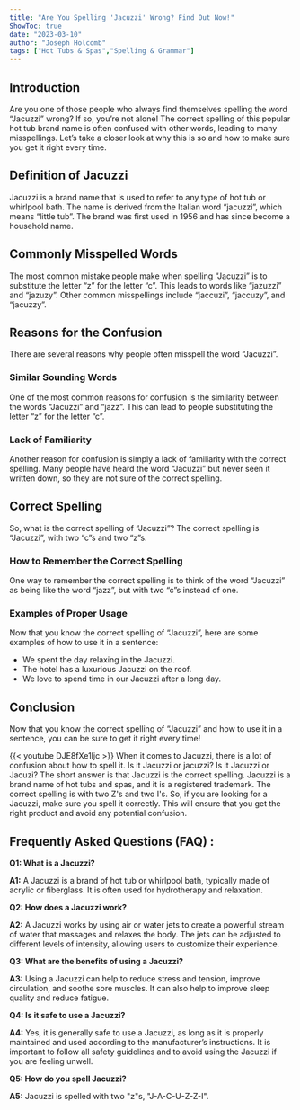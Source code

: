 ```yaml
---
title: "Are You Spelling 'Jacuzzi' Wrong? Find Out Now!"
ShowToc: true 
date: "2023-03-10"
author: "Joseph Holcomb" 
tags: ["Hot Tubs & Spas","Spelling & Grammar"]
---
```

## Introduction
Are you one of those people who always find themselves spelling the word “Jacuzzi” wrong? If so, you’re not alone! The correct spelling of this popular hot tub brand name is often confused with other words, leading to many misspellings. Let’s take a closer look at why this is so and how to make sure you get it right every time.

## Definition of Jacuzzi
Jacuzzi is a brand name that is used to refer to any type of hot tub or whirlpool bath. The name is derived from the Italian word “jacuzzi”, which means “little tub”. The brand was first used in 1956 and has since become a household name.

## Commonly Misspelled Words
The most common mistake people make when spelling “Jacuzzi” is to substitute the letter “z” for the letter “c”. This leads to words like “jazuzzi” and “jazuzy”. Other common misspellings include “jaccuzi”, “jaccuzy”, and “jacuzzy”.

## Reasons for the Confusion
There are several reasons why people often misspell the word “Jacuzzi”. 

### Similar Sounding Words
One of the most common reasons for confusion is the similarity between the words “Jacuzzi” and “jazz”. This can lead to people substituting the letter “z” for the letter “c”. 

### Lack of Familiarity
Another reason for confusion is simply a lack of familiarity with the correct spelling. Many people have heard the word “Jacuzzi” but never seen it written down, so they are not sure of the correct spelling.

## Correct Spelling
So, what is the correct spelling of “Jacuzzi”? The correct spelling is “Jacuzzi”, with two “c”s and two “z”s. 

### How to Remember the Correct Spelling
One way to remember the correct spelling is to think of the word “Jacuzzi” as being like the word “jazz”, but with two “c”s instead of one. 

### Examples of Proper Usage
Now that you know the correct spelling of “Jacuzzi”, here are some examples of how to use it in a sentence: 

- We spent the day relaxing in the Jacuzzi. 
- The hotel has a luxurious Jacuzzi on the roof. 
- We love to spend time in our Jacuzzi after a long day.

## Conclusion
Now that you know the correct spelling of “Jacuzzi” and how to use it in a sentence, you can be sure to get it right every time!

{{< youtube DJE8fXe1Ijc >}} 
When it comes to Jacuzzi, there is a lot of confusion about how to spell it. Is it Jacuzzi or jacuzzi? Is it Jacuzzi or Jacuzi? The short answer is that Jacuzzi is the correct spelling. Jacuzzi is a brand name of hot tubs and spas, and it is a registered trademark. The correct spelling is with two Z's and two I's. So, if you are looking for a Jacuzzi, make sure you spell it correctly. This will ensure that you get the right product and avoid any potential confusion.

## Frequently Asked Questions (FAQ) :
**Q1: What is a Jacuzzi?**

**A1:** A Jacuzzi is a brand of hot tub or whirlpool bath, typically made of acrylic or fiberglass. It is often used for hydrotherapy and relaxation. 

**Q2: How does a Jacuzzi work?**

**A2:** A Jacuzzi works by using air or water jets to create a powerful stream of water that massages and relaxes the body. The jets can be adjusted to different levels of intensity, allowing users to customize their experience. 

**Q3: What are the benefits of using a Jacuzzi?**

**A3:** Using a Jacuzzi can help to reduce stress and tension, improve circulation, and soothe sore muscles. It can also help to improve sleep quality and reduce fatigue. 

**Q4: Is it safe to use a Jacuzzi?**

**A4:** Yes, it is generally safe to use a Jacuzzi, as long as it is properly maintained and used according to the manufacturer’s instructions. It is important to follow all safety guidelines and to avoid using the Jacuzzi if you are feeling unwell. 

**Q5: How do you spell Jacuzzi?**

**A5:** Jacuzzi is spelled with two "z"s, "J-A-C-U-Z-Z-I".





